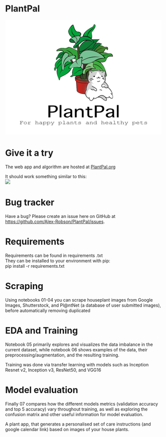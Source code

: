 # PlantPal

![alt text](https://github.com/Alex-Robson/PlantPal/blob/master/data/streamlit/Logo.png?raw=true)

# Give it a try
The web app and algorithm are hosted at [PlantPal.org](PlantPal.org)

It should work something similar to this:     
![](https://github.com/Alex-Robson/PlantPal/blob/master/figures/demo.gif=450x)

# Bug tracker
Have a bug? Please create an issue here on GitHub at https://github.com/Alex-Robson/PlantPal/issues.

# Requirements
Requirements can be found in requirements .txt      
They can be installed to your environment with pip:     
     pip install -r requirements.txt
    
# Scraping

Using notebooks 01-04 you can scrape houseplant images from Google Images, Shutterstock, and Pl@ntNet (a database of user submitted images), before automatically removing duplicated

# EDA and Training

Notebook 05 primarily explores and visualizes the data imbalance in the current dataset, while notebook 06 shows examples of the data, their preprocessing/augmentation, and the resulting training.       
         
Training was done via transfer learning with models such as Inception Resnet v2, Inception v3, ResNet50, and VGG16

# Model evaluation

Finally 07 compares how the different models metrics (validation accuracy and top 5 accuracy) vary throughout training, as well as exploring the confusion matrix and other useful information for model evaluation.      
       
A plant app, that generates a personalised set of care instructions (and google calendar link) based on images of your house plants.

